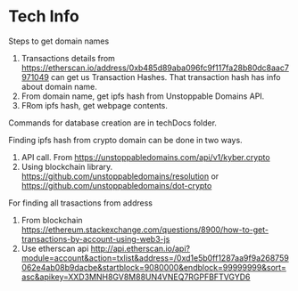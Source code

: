 # Tech Info

Steps to get domain names 
1. Transactions details from https://etherscan.io/address/0xb485d89aba096fc9f117fa28b80dc8aac7971049 can get us Transaction Hashes. That transaction hash has info about domain name.
2. From domain name, get ipfs hash from Unstoppable Domains API.
3. FRom ipfs hash, get webpage contents. 

Commands for database creation are in techDocs folder.

Finding ipfs hash from crypto domain can be done in two ways.
1) API call. From https://unstoppabledomains.com/api/v1/kyber.crypto
2) Using blockchain library. https://github.com/unstoppabledomains/resolution or https://github.com/unstoppabledomains/dot-crypto


For finding all trasactions from address
1. From blockchain https://ethereum.stackexchange.com/questions/8900/how-to-get-transactions-by-account-using-web3-js
2. Use etherscan api 
http://api.etherscan.io/api?module=account&action=txlist&address=/0xd1e5b0ff1287aa9f9a268759062e4ab08b9dacbe&startblock=9080000&endblock=99999999&sort=asc&apikey=XXD3MNH8GV8M88UN4VNEQ7RGPFBFTVGYD6